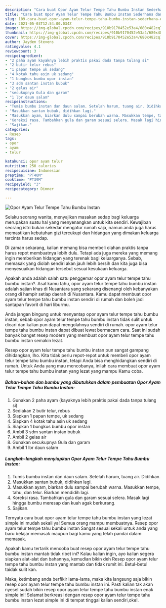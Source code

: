 ```yaml
---
description: "Cara buat Opor Ayam Telur Tempe Tahu Bumbu Instan Sederhana dan Mudah Dibuat"
title: "Cara buat Opor Ayam Telur Tempe Tahu Bumbu Instan Sederhana dan Mudah Dibuat"
slug: 109-cara-buat-opor-ayam-telur-tempe-tahu-bumbu-instan-sederhana-dan-mudah-dibuat
date: 2021-05-03T12:54:00.034Z
image: https://img-global.cpcdn.com/recipes/910b9170452e53a4/680x482cq70/opor-ayam-telur-tempe-tahu-bumbu-instan-foto-resep-utama.jpg
thumbnail: https://img-global.cpcdn.com/recipes/910b9170452e53a4/680x482cq70/opor-ayam-telur-tempe-tahu-bumbu-instan-foto-resep-utama.jpg
cover: https://img-global.cpcdn.com/recipes/910b9170452e53a4/680x482cq70/opor-ayam-telur-tempe-tahu-bumbu-instan-foto-resep-utama.jpg
author: Jayden Stevens
ratingvalue: 4.1
reviewcount: 3
recipeingredient:
- "2 paha ayam kayaknya lebih praktis pakai dada tanpa tulang si"
- "2 butir telur rebus"
- "1 papan tempe uk sedang"
- "4 kotak tahu asin uk sedang"
- "1 bungkus bumbu opor instan"
- "3 sdm santan instan bubuk"
- "2 gelas air"
- "secukupnya Gula dan garam"
- "1 lbr daun salam"
recipeinstructions:
- "Tumis bumbu instan dan daun salam. Setelah harum, tuang air. Didihkan."
- "Masukkan santan bubuk, didihkan lagi."
- "Masukkan ayam, biarkan dulu sampai berubah warna. Masukkan tempe, tahu, dan telur. Biarkan mendidih lagi."
- "Koreksi rasa. Tambahkan gula dan garam sesuai selera. Masak lagi hingga bumbu meresap dan kuah agak berkurang."
- "Sajikan."
categories:
- Resep
tags:
- opor
- ayam
- telur

katakunci: opor ayam telur 
nutrition: 250 calories
recipecuisine: Indonesian
preptime: "PT40M"
cooktime: "PT39M"
recipeyield: "3"
recipecategory: Dinner

---
```



![Opor Ayam Telur Tempe Tahu Bumbu Instan](https://img-global.cpcdn.com/recipes/910b9170452e53a4/680x482cq70/opor-ayam-telur-tempe-tahu-bumbu-instan-foto-resep-utama.jpg)

Selaku seorang wanita, menyajikan masakan sedap bagi keluarga merupakan suatu hal yang menyenangkan untuk kita sendiri. Kewajiban seorang istri bukan sekedar mengatur rumah saja, namun anda juga harus memastikan kebutuhan gizi tercukupi dan hidangan yang dimakan keluarga tercinta harus sedap.

Di zaman  sekarang, kalian memang bisa membeli olahan praktis tanpa harus repot membuatnya lebih dulu. Tetapi ada juga mereka yang memang ingin memberikan hidangan yang terenak bagi keluarganya. Sebab, memasak yang diolah sendiri akan jauh lebih bersih dan kita juga bisa menyesuaikan hidangan tersebut sesuai kesukaan keluarga. 



Apakah anda adalah salah satu penggemar opor ayam telur tempe tahu bumbu instan?. Asal kamu tahu, opor ayam telur tempe tahu bumbu instan adalah sajian khas di Nusantara yang sekarang disenangi oleh kebanyakan orang di hampir setiap daerah di Nusantara. Kamu dapat membuat opor ayam telur tempe tahu bumbu instan sendiri di rumah dan boleh jadi santapan favorit di hari liburmu.

Anda jangan bingung untuk menyantap opor ayam telur tempe tahu bumbu instan, sebab opor ayam telur tempe tahu bumbu instan tidak sulit untuk dicari dan kalian pun dapat mengolahnya sendiri di rumah. opor ayam telur tempe tahu bumbu instan dapat dibuat lewat bermacam cara. Saat ini sudah banyak banget resep modern yang membuat opor ayam telur tempe tahu bumbu instan semakin lezat.

Resep opor ayam telur tempe tahu bumbu instan pun sangat gampang dihidangkan, lho. Kita tidak perlu repot-repot untuk membeli opor ayam telur tempe tahu bumbu instan, tetapi Anda bisa menghidangkan sendiri di rumah. Untuk Anda yang mau mencobanya, inilah cara membuat opor ayam telur tempe tahu bumbu instan yang lezat yang mampu Kamu coba.

<!--inarticleads1-->

##### Bahan-bahan dan bumbu yang dibutuhkan dalam pembuatan Opor Ayam Telur Tempe Tahu Bumbu Instan:

1. Gunakan 2 paha ayam (kayaknya lebih praktis pakai dada tanpa tulang si)
1. Sediakan 2 butir telur, rebus
1. Siapkan 1 papan tempe, uk sedang
1. Siapkan 4 kotak tahu asin uk sedang
1. Siapkan 1 bungkus bumbu opor instan
1. Ambil 3 sdm santan instan bubuk
1. Ambil 2 gelas air
1. Gunakan secukupnya Gula dan garam
1. Ambil 1 lbr daun salam




<!--inarticleads2-->

##### Langkah-langkah menyiapkan Opor Ayam Telur Tempe Tahu Bumbu Instan:

1. Tumis bumbu instan dan daun salam. Setelah harum, tuang air. Didihkan.
1. Masukkan santan bubuk, didihkan lagi.
1. Masukkan ayam, biarkan dulu sampai berubah warna. Masukkan tempe, tahu, dan telur. Biarkan mendidih lagi.
1. Koreksi rasa. Tambahkan gula dan garam sesuai selera. Masak lagi hingga bumbu meresap dan kuah agak berkurang.
1. Sajikan.




Ternyata cara buat opor ayam telur tempe tahu bumbu instan yang lezat simple ini mudah sekali ya! Semua orang mampu membuatnya. Resep opor ayam telur tempe tahu bumbu instan Sangat sesuai sekali untuk anda yang baru belajar memasak maupun bagi kamu yang telah pandai dalam memasak.

Apakah kamu tertarik mencoba buat resep opor ayam telur tempe tahu bumbu instan mantab tidak ribet ini? Kalau kalian ingin, ayo kalian segera siapkan alat-alat dan bahannya, kemudian bikin deh Resep opor ayam telur tempe tahu bumbu instan yang mantab dan tidak rumit ini. Betul-betul taidak sulit kan. 

Maka, ketimbang anda berfikir lama-lama, maka kita langsung saja bikin resep opor ayam telur tempe tahu bumbu instan ini. Pasti kalian tak akan nyesel sudah bikin resep opor ayam telur tempe tahu bumbu instan enak simple ini! Selamat berkreasi dengan resep opor ayam telur tempe tahu bumbu instan lezat simple ini di tempat tinggal kalian sendiri,oke!.

